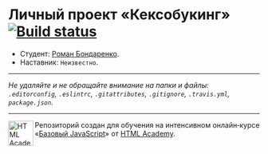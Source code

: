 # Личный проект «Кексобукинг» [![Build status][travis-image]][travis-url]

* Студент: [Роман Бондаренко](https://up.htmlacademy.ru/javascript/11/user/350991).
* Наставник: `Неизвестно`.

---

_Не удаляйте и не обращайте внимание на папки и файлы:_<br>
_`.editorconfig`, `.eslintrc`, `.gitattributes`, `.gitignore`, `.travis.yml`, `package.json`._

---

<a href="https://htmlacademy.ru/intensive/javascript"><img align="left" width="50" height="50" title="HTML Academy" src="https://up.htmlacademy.ru/static/img/intensive/javascript/logo-for-github.svg"></a>

Репозиторий создан для обучения на интенсивном онлайн‑курсе «[Базовый JavaScript](https://htmlacademy.ru/intensive/javascript)» от [HTML Academy](https://htmlacademy.ru).

[travis-image]: https://travis-ci.org/htmlacademy-javascript/350991-keksobooking.svg?branch=master
[travis-url]: https://travis-ci.org/htmlacademy-javascript/350991-keksobooking
